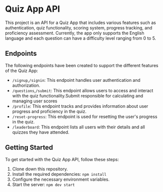 # Quiz App API

This project is an API for a Quiz App that includes various features such as authentication, quiz functionality, scoring system, progress tracking, and proficiency assessment. Currently, the app only supports the English language and each question can have a difficulty level ranging from 0 to 5.

## Endpoints

The following endpoints have been created to support the different features of the Quiz App:

- `/signup`,`/signin`: This endpoint handles user authentication and authorization.
- `/questions`,`/submit`: This endpoint allows users to access and interact with the quiz functionality.Submit responsible for calculating and managing user scores
- `/profile`: This endpoint tracks and provides information about user progress and proficiency in the quiz.
- `/reset-progress`: This endpoint is used for resetting the user's progress in the quiz.
- `/leaderboard`: This endpoint lists all users with their details and all quizzes they have attended.


## Getting Started

To get started with the Quiz App API, follow these steps:

1. Clone down this repository. 
2. Install the required dependencies: `npm install`
3. Configure the necessary environment variables.
4. Start the server: `npm dev start`


